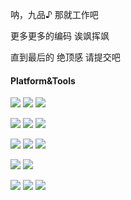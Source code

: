 呐，九品♪ 那就工作吧

更多更多的编码 诶飒挥飒

直到最后的 绝顶感 请提交吧

#### Platform&Tools

[![](https://img.shields.io/badge/-Rust-000000?style=flat-square&logo=rust&logoColor=white)](https://www.rust-lang.org/)
[![](https://img.shields.io/badge/-Iced-000000?style=flat-square&logo=iced&logoColor=white)](https://iced.rs/)
[![](https://img.shields.io/badge/-mdBook-000000?style=flat-square&logo=mdbook&logoColor=white)](https://rust-lang.github.io/mdBook/)

[![](https://img.shields.io/badge/Firefox-110.0beta-E02950?style=flat-square&logo=firefox&logoColor=ffffff)](https://www.firefox.com)
[![](https://img.shields.io/badge/OS-Manjaro-37c860?style=flat-square&logo=manjaro&logoColor=ffffff)](https://manjaro.org/)
[![](https://img.shields.io/badge/Windows-11-0290EE?style=flat-square&logo=microsoft&logoColor=ffffff)](https://www.microsoft.com/windows/get-windows-11)

[![](https://img.shields.io/badge/-Visual%20Studio%20Code-007ACC?style=flat-square&logo=Visual%20Studio%20Code&logoColor=white)](https://code.visualstudio.com/)
[![](https://img.shields.io/badge/-Node.js-43853d?style=flat-square&logo=node.js&logoColor=ffffff)](https://nodejs.org/)
[![](https://img.shields.io/badge/-Git-f05032?style=flat-square&logo=git&logoColor=white)](https://git-scm.com/)

[![](https://img.shields.io/badge/-TypeScript-3178c6?style=flat-square&logo=typescript&logoColor=white)](https://www.typescriptlang.org/)
[![](https://img.shields.io/badge/-Webassembly-654ff0?style=flat-square&logo=webassembly&logoColor=white)](https://webassembly.org/)

[![](https://img.shields.io/badge/-Blog-66a28f?style=flat-square&logo=hexo&logoColor=ffffff)](https://jiupinx.github.io/)
[![](https://img.shields.io/badge/Steam-232361?logo=Steam&style=flat-square)](https://steamcommunity.com/id/jiupinx/)
[![](https://img.shields.io/badge/-GitHub-161b22?style=flat-square&logo=github&logoColor=white)](https://github.com/JiuPinX/)
